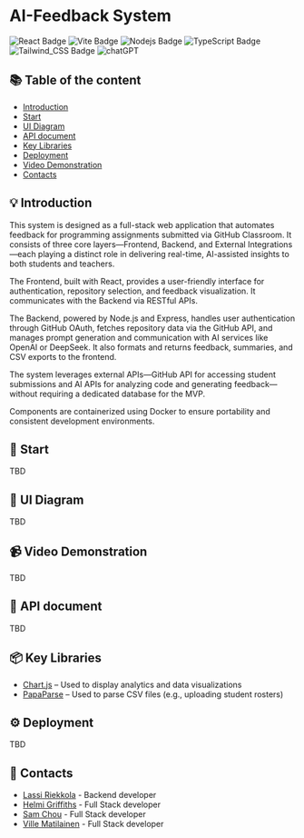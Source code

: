 # AI-Feedback System

<p>
  
<img alt="React Badge" src="https://img.shields.io/badge/react-%2320232a.svg?style=for-the-badge&logo=react&logoColor=%2361DAFB" />

<img alt="Vite Badge" src="https://img.shields.io/badge/vite-%23646CFF.svg?style=for-the-badge&logo=vite&logoColor=white" />

<img alt="Nodejs Badge" src="https://img.shields.io/badge/Node%20js-3c873a?style=for-the-badge&logo=nodedotjs&logoColor=white" />

<img alt="TypeScript Badge" src="https://img.shields.io/badge/TypeScript-3178C6?style=for-the-badge&logo=typescript&logoColor=white" />

<img alt="Tailwind_CSS Badge" src="https://img.shields.io/badge/tailwindcss-%2338B2AC.svg?style=for-the-badge&logo=tailwind-css&logoColor=white" />

<img alt="chatGPT" src="https://img.shields.io/badge/chatGPT-0A0A0A?style=for-the-badge&logo=openai&logoColor=white" />

</p>

## :books: Table of the content

- [Introduction](#bulb-introduction)
- [Start](#rocket-start)
- [UI Diagram](#art-ui-diagram)
- [API document](#page_with_curl-api-document)
- [Key Libraries](#-key-libraries)
- [Deployment](#gear-deployment)
- [Video Demonstration](#video_camera-video-demonstration)
- [Contacts](#email-contacts)

## :bulb: Introduction

This system is designed as a full-stack web application that automates feedback for programming assignments submitted via GitHub Classroom. It consists of three core layers—Frontend, Backend, and External Integrations—each playing a distinct role in delivering real-time, AI-assisted insights to both students and teachers.

The Frontend, built with React, provides a user-friendly interface for authentication, repository selection, and feedback visualization. It communicates with the Backend via RESTful APIs.

The Backend, powered by Node.js and Express, handles user authentication through GitHub OAuth, fetches repository data via the GitHub API, and manages prompt generation and communication with AI services like OpenAI or DeepSeek. It also formats and returns feedback, summaries, and CSV exports to the frontend.

The system leverages external APIs—GitHub API for accessing student submissions and AI APIs for analyzing code and generating feedback—without requiring a dedicated database for the MVP.

Components are containerized using Docker to ensure portability and consistent development environments.

## :rocket: Start

TBD

## :art: UI Diagram

TBD

## :video_camera: Video Demonstration

TBD

## :page_with_curl: API document

TBD

## :package: Key Libraries

- [Chart.js](https://www.chartjs.org/) – Used to display analytics and data visualizations
- [PapaParse](https://www.papaparse.com/) – Used to parse CSV files (e.g., uploading student rosters)

## :gear: Deployment

TBD

## :email: Contacts

- [Lassi Riekkola](https://github.com/LassiRiekkola) - Backend developer
- [Helmi Griffiths](https://github.com/HelmiGr) - Full Stack developer
- [Sam Chou](https://github.com/FuzzyKala) - Full Stack developer
- [Ville Matilainen](https://github.com/vima20) - Full Stack developer
